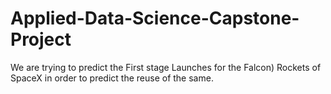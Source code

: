 # Applied-Data-Science-Capstone-Project
We are trying to predict the First stage Launches for the Falcon) Rockets of SpaceX in order to predict the reuse of the same. 
